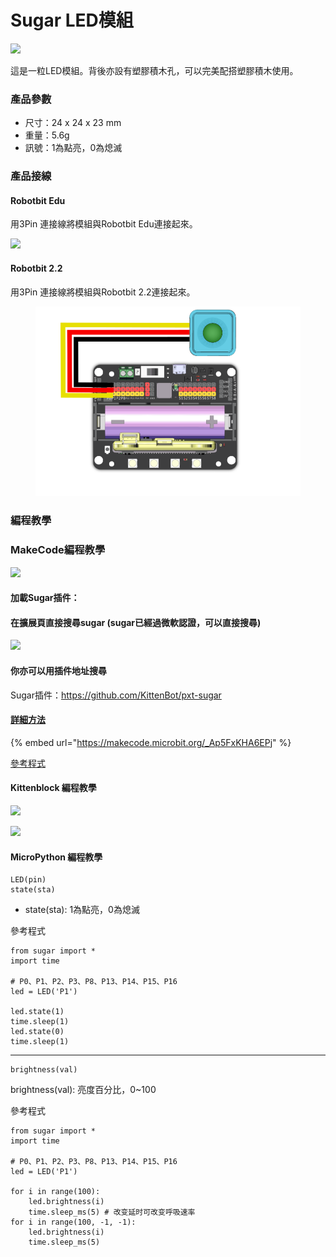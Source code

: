 # Sugar LED模組

![](https://kittenbothk.readthedocs.io/en/latest/\_images/led12.png)

這是一粒LED模組。背後亦設有塑膠積木孔，可以完美配搭塑膠積木使用。

### 產品參數

* 尺寸：24 x 24 x 23 mm
* 重量：5.6g
* 訊號：1為點亮，0為熄滅

### 產品接線

#### Robotbit Edu

用3Pin 連接線將模組與Robotbit Edu連接起來。

![](https://kittenbothk.readthedocs.io/en/latest/\_images/led\_wire.png)

#### Robotbit 2.2

用3Pin 連接線將模組與Robotbit 2.2連接起來。

<figure><img src="../../.gitbook/assets/led_wiring_2.2.png" alt=""><figcaption></figcaption></figure>

### 編程教學

### MakeCode編程教學

![](https://kittenbothk.readthedocs.io/en/latest/\_images/mcbanner15.png)

#### 加載Sugar插件：

#### 在擴展頁直接搜尋sugar (sugar已經過微軟認證，可以直接搜尋)

![](https://kittenbothk.readthedocs.io/en/latest/\_images/sugar\_search.png)

#### 你亦可以用插件地址搜尋

Sugar插件：https://github.com/KittenBot/pxt-sugar

#### [詳細方法](../../programmingplatforms/makecode/kittenbotandmakecode.md)

{% embed url="https://makecode.microbit.org/_Ap5FxKHA6EPj" %}

[參考程式](https://makecode.microbit.org/\_Ap5FxKHA6EPj)

#### Kittenblock 編程教學

![](https://kittenbothk.readthedocs.io/en/latest/\_images/kbbanner9.png)

![](https://kittenbothk.readthedocs.io/en/latest/\_images/led32.png)

#### MicroPython 編程教學

```
LED(pin)
state(sta)
```

* state(sta): 1為點亮，0為熄滅

參考程式

```
from sugar import *
import time

# P0、P1、P2、P3、P8、P13、P14、P15、P16
led = LED('P1')

led.state(1)
time.sleep(1)
led.state(0)
time.sleep(1)
```

***

```
brightness(val)
```

brightness(val): 亮度百分比，0\~100

參考程式

```
from sugar import *
import time

# P0、P1、P2、P3、P8、P13、P14、P15、P16
led = LED('P1')

for i in range(100):
    led.brightness(i)
    time.sleep_ms(5) # 改变延时可改变呼吸速率
for i in range(100, -1, -1):
    led.brightness(i)
    time.sleep_ms(5)
```
